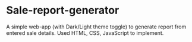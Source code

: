 # Sale-report-generator
A simple web-app (with Dark/Light theme toggle) to generate report from entered sale details. Used HTML, CSS, JavaScript to implement.
